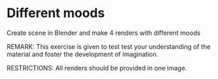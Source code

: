 # Different moods
Create scene in Blender and make 4 renders with different moods

REMARK: This exercise is given to test test your understanding of the material and foster the development of imagination.

RESTRICTIONS: All renders should be provided in one image.

